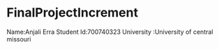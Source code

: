 # FinalProjectIncrement
Name:Anjali Erra
Student Id:700740323
University :University of central missouri

